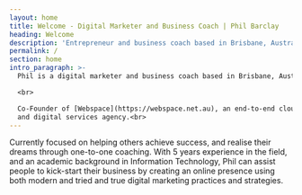 ```yaml
---
layout: home
title: Welcome - Digital Marketer and Business Coach | Phil Barclay
heading: Welcome
description: 'Entrepreneur and business coach based in Brisbane, Australia.'
permalink: /
section: home
intro_paragraph: >-
  Phil is a digital marketer and business coach based in Brisbane, Australia.<br>

  <br>

  Co-Founder of [Webspace](https://webspace.net.au), an end-to-end cloud, web
  and digital services agency.<br>
---
```

Currently focused on helping others achieve success, and realise their dreams through one-to-one coaching. With 5 years experience in the field, and an academic background in Information Technology, Phil can assist people to kick-start their business by creating an online presence using both modern and tried and true digital marketing practices and strategies.
